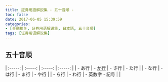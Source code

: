```yaml
---
title: 証券用語解説集 - 五十音順 -
toc: false
date: 2017-06-05 15:39:59
categories:
- [金融相关, 证券用语解说集, 日本語, 五十音順]
tags: [证券用语解说集]
---
```


## 五十音順

| :-----: | :-----: | :-----: | :-----: |
| - あ行 | - [か行](https://www.gipsstandards.org/Pages/index.aspx) | - さ行 | - た行 |
| - な行 | - は行 | - ま行 | - や行 |
| - ら行 | - わ行 | - 英数字・記号 |  |

